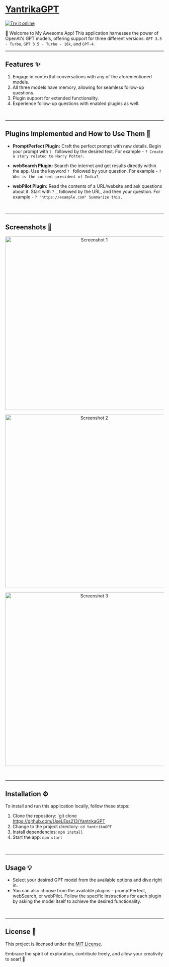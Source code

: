 # [**YantrikaGPT**](https://samyakgptui.is-an.app)

[![Try it online](https://img.shields.io/badge/Try%20it%20online-%F0%9F%8C%90-blueviolet)](https://yantrika-gpt.vercel.app/)



🚀 Welcome to My Awesome App! This application harnesses the power of OpenAI's GPT models, offering support for three different versions: `GPT 3.5 - Turbo`, `GPT 3.5 - Turbo - 16k`, and `GPT-4`.
<br>

-------------

## Features ✨

1. Engage in contextful conversations with any of the aforementioned models.
2. All three models have memory, allowing for seamless follow-up questions.
3. Plugin support for extended functionality.
4. Experience follow-up questions with enabled plugins as well.
<br>

-------------

## Plugins Implemented and How to Use Them 🧩

- **PromptPerfect Plugin:** Craft the perfect prompt with new details. Begin your prompt with `? ` followed by the desired text. For example - `? Create a story related to Harry Potter.`

- **webSearch Plugin:** Search the internet and get results directly within the app. Use the keyword `? ` followed by your question. For example - `? Who is the current president of India?`.

- **webPilot Plugin:** Read the contents of a URL/website and ask questions about it. Start with `? `, followed by the URL, and then your question. For example - `? "https://example.com" Summarize this.`
<br>

-------------

## Screenshots 📸

<p align="center">
  <img src="./Screenshots/image.png" alt="Screenshot 1" width="550">
</p>

<p align="center">
  <img src="./Screenshots/image-1.png" alt="Screenshot 2" width="550">
</p>

<p align="center">
  <img src="./Screenshots/image-2.png" alt="Screenshot 3" width="550">
</p>
<br>

-------------

## Installation ⚙️

To install and run this application locally, follow these steps:

1. Clone the repository: `git clone https://github.com/UseLEss213/YantrikaGPT
2. Change to the project directory: `cd YantrikaGPT`
3. Install dependencies: `npm install`
4. Start the app: `npm start`
<br>

-------------

## Usage 💡

- Select your desired GPT model from the available options and dive right in.
- You can also choose from the available plugins - promptPerfect, webSearch, or webPilot. Follow the specific instructions for each plugin by asking the model itself to achieve the desired functionality.
<br>

-------------

## License 📝

This project is licensed under the [MIT License](https://opensource.org/licenses/MIT).

Embrace the spirit of exploration, contribute freely, and allow your creativity to soar! 🚀
